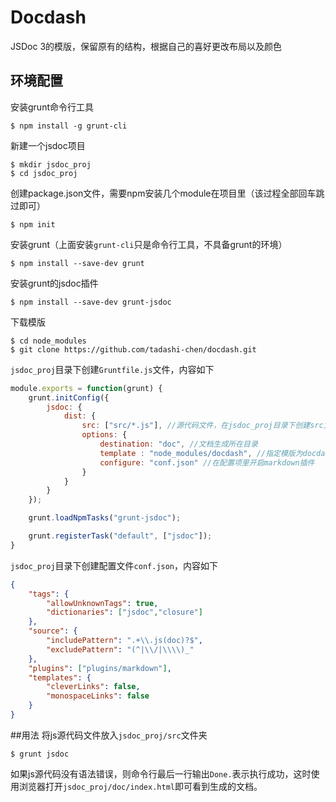 # Docdash
JSDoc 3的模版，保留原有的结构，根据自己的喜好更改布局以及颜色

## 环境配置
安装grunt命令行工具
```
$ npm install -g grunt-cli
```
新建一个jsdoc项目
```
$ mkdir jsdoc_proj
$ cd jsdoc_proj
```
创建package.json文件，需要npm安装几个module在项目里（该过程全部回车跳过即可）
```
$ npm init 
```
安装grunt（上面安装`grunt-cli`只是命令行工具，不具备grunt的环境）
```
$ npm install --save-dev grunt
```
安装grunt的jsdoc插件
```
$ npm install --save-dev grunt-jsdoc
```
下载模版
```
$ cd node_modules
$ git clone https://github.com/tadashi-chen/docdash.git
```

`jsdoc_proj`目录下创建`Gruntfile.js`文件，内容如下
```javascript
module.exports = function(grunt) {
    grunt.initConfig({
        jsdoc: {
            dist: {
                src: ["src/*.js"], //源代码文件，在jsdoc_proj目录下创建src文件夹
                options: {
                    destination: "doc", //文档生成所在目录
                    template : "node_modules/docdash", //指定模版为docdash
                    configure: "conf.json" //在配置项里开启markdown插件
                }
            }
        }
    });

    grunt.loadNpmTasks("grunt-jsdoc");

    grunt.registerTask("default", ["jsdoc"]);
}
```

`jsdoc_proj`目录下创建配置文件`conf.json`，内容如下
```json
{
    "tags": {
        "allowUnknownTags": true,
        "dictionaries": ["jsdoc","closure"]
    },
    "source": {
        "includePattern": ".+\\.js(doc)?$",
        "excludePattern": "(^|\\/|\\\\)_"
    },
    "plugins": ["plugins/markdown"],
    "templates": {
        "cleverLinks": false,
        "monospaceLinks": false
    }
}
```

##用法
将js源代码文件放入`jsdoc_proj/src`文件夹
```
$ grunt jsdoc
```
如果js源代码没有语法错误，则命令行最后一行输出`Done.`表示执行成功，这时使用浏览器打开`jsdoc_proj/doc/index.html`即可看到生成的文档。